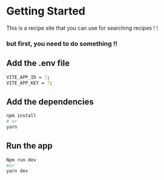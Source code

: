 # Getting Started

This is a recipe site that you can use for searching recipes ! ! 




### but first, you need to do something !!

## Add the .env file 

```bash
VITE_APP_ID = ?;
VITE_APP_KEY = ?;
```

## Add the dependencies

```bash
npm install
# or
yarn
```

## Run the app

```bash
Npm run dev
#or
yarn dev
```
